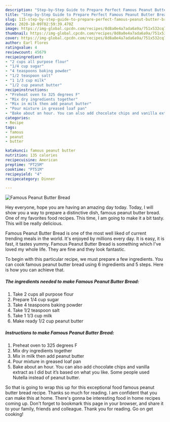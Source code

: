 ```yaml
---
description: "Step-by-Step Guide to Prepare Perfect Famous Peanut Butter Bread"
title: "Step-by-Step Guide to Prepare Perfect Famous Peanut Butter Bread"
slug: 115-step-by-step-guide-to-prepare-perfect-famous-peanut-butter-bread
date: 2020-10-09T02:59:39.470Z
image: https://img-global.cpcdn.com/recipes/8d8a0e4a7ada6a9a/751x532cq70/famous-peanut-butter-bread-recipe-main-photo.jpg
thumbnail: https://img-global.cpcdn.com/recipes/8d8a0e4a7ada6a9a/751x532cq70/famous-peanut-butter-bread-recipe-main-photo.jpg
cover: https://img-global.cpcdn.com/recipes/8d8a0e4a7ada6a9a/751x532cq70/famous-peanut-butter-bread-recipe-main-photo.jpg
author: Earl Flores
ratingvalue: 4
reviewcount: 45679
recipeingredient:
- "2 cups all purpose flour"
- "1/4 cup sugar"
- "4 teaspoons baking powder"
- "1/2 teaspoon salt"
- "1 1/3 cup milk"
- "1/2 cup peanut butter"
recipeinstructions:
- "Preheat oven to 325 degrees F"
- "Mix dry ingredients together"
- "Mix in milk then add peanut butter"
- "Pour mixture in greased loaf pan"
- "Bake about an hour. You can also add chocolate chips and vanilla extract as I did but it’s based on what you like. Some people used Nutella instead of peanut butter."
categories:
- Recipe
tags:
- famous
- peanut
- butter

katakunci: famous peanut butter 
nutrition: 135 calories
recipecuisine: American
preptime: "PT25M"
cooktime: "PT51M"
recipeyield: "4"
recipecategory: Dinner

---
```



![Famous Peanut Butter Bread](https://img-global.cpcdn.com/recipes/8d8a0e4a7ada6a9a/751x532cq70/famous-peanut-butter-bread-recipe-main-photo.jpg)

Hey everyone, hope you are having an amazing day today. Today, I will show you a way to prepare a distinctive dish, famous peanut butter bread. One of my favorites food recipes. This time, I am going to make it a bit tasty. This will be really delicious.

Famous Peanut Butter Bread is one of the most well liked of current trending meals in the world. It's enjoyed by millions every day. It is easy, it is fast, it tastes yummy. Famous Peanut Butter Bread is something which I've loved my whole life. They are fine and they look fantastic.




To begin with this particular recipe, we must prepare a few ingredients. You can cook famous peanut butter bread using 6 ingredients and 5 steps. Here is how you can achieve that.

<!--inarticleads1-->

##### The ingredients needed to make Famous Peanut Butter Bread:

1. Take 2 cups all purpose flour
1. Prepare 1/4 cup sugar
1. Take 4 teaspoons baking powder
1. Take 1/2 teaspoon salt
1. Take 1 1/3 cup milk
1. Make ready 1/2 cup peanut butter




<!--inarticleads2-->

##### Instructions to make Famous Peanut Butter Bread:

1. Preheat oven to 325 degrees F
1. Mix dry ingredients together
1. Mix in milk then add peanut butter
1. Pour mixture in greased loaf pan
1. Bake about an hour. You can also add chocolate chips and vanilla extract as I did but it’s based on what you like. Some people used Nutella instead of peanut butter.




So that is going to wrap this up for this exceptional food famous peanut butter bread recipe. Thanks so much for reading. I am confident that you can make this at home. There's gonna be interesting food in home recipes coming up. Don't forget to bookmark this page in your browser, and share it to your family, friends and colleague. Thank you for reading. Go on get cooking!
